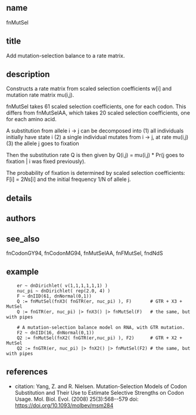 ## name
fnMutSel

## title
Add mutation-selection balance to a rate matrix.

## description
Constructs a rate matrix from scaled selection coefficients w[i] and
mutation rate matrix mu(i,j).

fnMutSel takes 61 scaled selection coefficients, one for each codon.
This differs from fnMutSelAA, which takes 20 scaled selection coefficients,
one for each amino acid.

A substitution from allele i -> j can be decomposed into
 (1) all individuals initially have state i
 (2) a single individual mutates from i -> j, at rate mu(i,j)
 (3) the allele j goes to fixation

Then the substitution rate Q is then given by
  Q(i,j) = mu(i,j) * Pr(j goes to fixation | i was fixed previously).

The probability of fixation is determined by scaled selection coefficients:
  F[i] = 2*N*s[i]
and the initial frequency 1/N of allele j.

## details
## authors
## see_also
fnCodonGY94, fnCodonMG94, fnMutSelAA, fnFMutSel, fndNdS

## example
        er ~ dnDirichlet( v(1,1,1,1,1,1) )
        nuc_pi ~ dnDirichlet( rep(2.0, 4) )
        F ~ dnIID(61, dnNormal(0,1))
        Q := fnMutSel(fnX3( fnGTR(er, nuc_pi) ), F)       # GTR + X3 + MutSel
        Q := fnGTR(er, nuc_pi) |> fnX3() |> fnMutSel(F)   # the same, but with pipes

        # A mutation-selection balance model on RNA, with GTR mutation.
        F2 ~ dnIID(16, dnNormal(0,1))
        Q2 := fnMutSel(fnX2( fnGTR(er,nuc_pi) ), F2)      # GTR + X2 + MutSel
        Q2 := fnGTR(er, nuc_pi) |> fnX2() |> fnMutSel(F2) # the same, but with pipes

## references
- citation: Yang, Z. and R. Nielsen. Mutation-Selection Models of Codon Substitution and Their Use to Estimate
      Selective Strengths on Codon Usage.  Mol. Biol. Evol. (2008) 25(3):568--579
  doi: https://doi.org/10.1093/molbev/msm284
